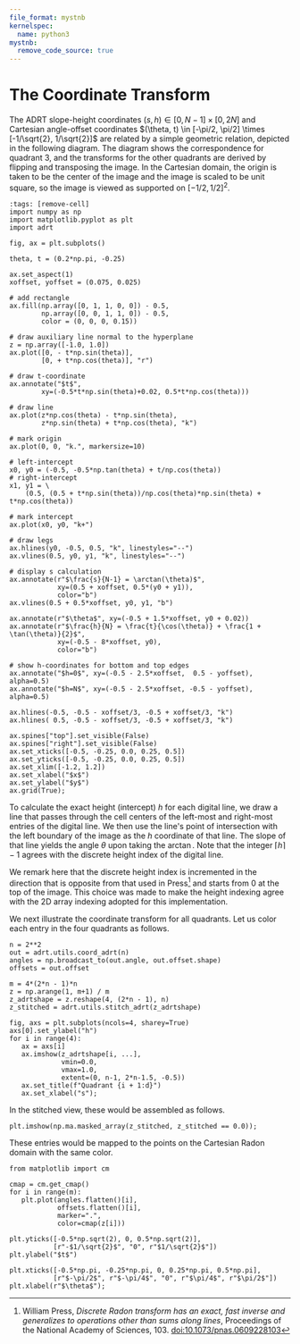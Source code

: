 ```yaml
---
file_format: mystnb
kernelspec:
  name: python3
mystnb:
  remove_code_source: true
---
```


# The Coordinate Transform

The ADRT slope-height coordinates $(s, h) \in [0, N - 1] \times [0, 2N]$
and Cartesian angle-offset coordinates
$(\theta, t) \in [-\pi/2, \pi/2] \times [-1/\sqrt{2}, 1/\sqrt{2}]$ are
related by a simple geometric relation, depicted in the following diagram.
The diagram shows the correspondence for quadrant 3, and the transforms for the
other quadrants are derived by flipping and transposing the image. In the
Cartesian domain, the origin is taken to be the center of the image and the
image is scaled to be unit square, so the image is viewed as supported on
$[-1/2, 1/2]^2$.

```{code-cell} ipython3
:tags: [remove-cell]
import numpy as np
import matplotlib.pyplot as plt
import adrt
```

```{code-cell} ipython3
fig, ax = plt.subplots()

theta, t = (0.2*np.pi, -0.25)

ax.set_aspect(1)
xoffset, yoffset = (0.075, 0.025)

# add rectangle
ax.fill(np.array([0, 1, 1, 0, 0]) - 0.5,
        np.array([0, 0, 1, 1, 0]) - 0.5,
        color = (0, 0, 0, 0.15))

# draw auxiliary line normal to the hyperplane
z = np.array([-1.0, 1.0])
ax.plot([0, - t*np.sin(theta)],
        [0, + t*np.cos(theta)], "r")

# draw t-coordinate
ax.annotate("$t$",
        xy=(-0.5*t*np.sin(theta)+0.02, 0.5*t*np.cos(theta)))

# draw line
ax.plot(z*np.cos(theta) - t*np.sin(theta),
        z*np.sin(theta) + t*np.cos(theta), "k")

# mark origin
ax.plot(0, 0, "k.", markersize=10)

# left-intercept
x0, y0 = (-0.5, -0.5*np.tan(theta) + t/np.cos(theta))
# right-intercept
x1, y1 = \
    (0.5, (0.5 + t*np.sin(theta))/np.cos(theta)*np.sin(theta) + t*np.cos(theta))

# mark intercept
ax.plot(x0, y0, "k+")

# draw legs
ax.hlines(y0, -0.5, 0.5, "k", linestyles="--")
ax.vlines(0.5, y0, y1, "k", linestyles="--")

# display s calculation
ax.annotate(r"$\frac{s}{N-1} = \arctan(\theta)$",
            xy=(0.5 + xoffset, 0.5*(y0 + y1)),
            color="b")
ax.vlines(0.5 + 0.5*xoffset, y0, y1, "b")

ax.annotate(r"$\theta$", xy=(-0.5 + 1.5*xoffset, y0 + 0.02))
ax.annotate(r"$\frac{h}{N} = \frac{t}{\cos(\theta)} + \frac{1 + \tan(\theta)}{2}$",
            xy=(-0.5 - 8*xoffset, y0),
            color="b")

# show h-coordinates for bottom and top edges
ax.annotate("$h=0$", xy=(-0.5 - 2.5*xoffset,  0.5 - yoffset), alpha=0.5)
ax.annotate("$h=N$", xy=(-0.5 - 2.5*xoffset, -0.5 - yoffset), alpha=0.5)

ax.hlines(-0.5, -0.5 - xoffset/3, -0.5 + xoffset/3, "k")
ax.hlines( 0.5, -0.5 - xoffset/3, -0.5 + xoffset/3, "k")

ax.spines["top"].set_visible(False)
ax.spines["right"].set_visible(False)
ax.set_xticks([-0.5, -0.25, 0.0, 0.25, 0.5])
ax.set_yticks([-0.5, -0.25, 0.0, 0.25, 0.5])
ax.set_xlim([-1.2, 1.2])
ax.set_xlabel("$x$")
ax.set_ylabel("$y$")
ax.grid(True);
```

To calculate the exact height (intercept) $h$ for each digital line, we
draw a line that passes through the cell centers of the left-most and right-most
entries of the digital line. We then use the line's point of intersection with the left
boundary of the image as the $h$ coordinate of that line. The
slope of that line yields the angle $\theta$ upon taking the
$\arctan$. Note that the integer $\lceil h \rceil - 1$ agrees with
the discrete height index of the digital line.

We remark here that the discrete height index is incremented in the direction
that is opposite from that used in Press[^press06] and starts from 0 at the top of
the image. This choice was made to make the height indexing agree with the 2D
array indexing adopted for this implementation.

We next illustrate the coordinate transform for all quadrants. Let us color each
entry in the four quadrants as follows.

```{code-cell} ipython3
n = 2**2
out = adrt.utils.coord_adrt(n)
angles = np.broadcast_to(out.angle, out.offset.shape)
offsets = out.offset

m = 4*(2*n - 1)*n
z = np.arange(1, m+1) / m
z_adrtshape = z.reshape(4, (2*n - 1), n)
z_stitched = adrt.utils.stitch_adrt(z_adrtshape)

fig, axs = plt.subplots(ncols=4, sharey=True)
axs[0].set_ylabel("h")
for i in range(4):
   ax = axs[i]
   ax.imshow(z_adrtshape[i, ...],
             vmin=0.0,
             vmax=1.0,
             extent=(0, n-1, 2*n-1.5, -0.5))
   ax.set_title(f"Quadrant {i + 1:d}")
   ax.set_xlabel("s");
```


In the stitched view, these would be assembled as follows.

```{code-cell} ipython3
plt.imshow(np.ma.masked_array(z_stitched, z_stitched == 0.0));
```

These entries would be mapped to the points on the Cartesian Radon domain with
the same color.

```{code-cell} ipython3
from matplotlib import cm

cmap = cm.get_cmap()
for i in range(m):
   plt.plot(angles.flatten()[i],
            offsets.flatten()[i],
            marker=".",
            color=cmap(z[i]))

plt.yticks([-0.5*np.sqrt(2), 0, 0.5*np.sqrt(2)],
           [r"-$1/\sqrt{2}$", "0", r"$1/\sqrt{2}$"])
plt.ylabel("$t$")

plt.xticks([-0.5*np.pi, -0.25*np.pi, 0, 0.25*np.pi, 0.5*np.pi],
           [r"$-\pi/2$", r"$-\pi/4$", "0", r"$\pi/4$", r"$\pi/2$"])
plt.xlabel(r"$\theta$");
```

[^press06]: William Press, *Discrete Radon transform has an exact,
    fast inverse and generalizes to operations other than sums along
    lines*, Proceedings of the National Academy of Sciences, 103.
    [doi:10.1073/pnas.0609228103](https://doi.org/10.1073/pnas.0609228103)
